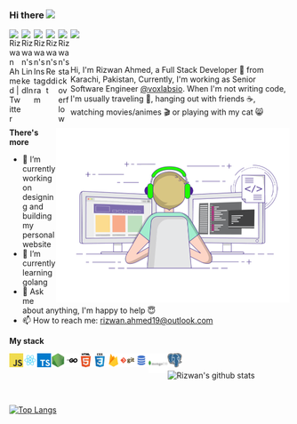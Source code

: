 ### Hi there <img src="https://media.giphy.com/media/hvRJCLFzcasrR4ia7z/giphy.gif" width="25px">
<a href="https://twitter.com/rzwnahmd19">
  <img align="left" alt="Rizwan Ahmed | Twitter" width="22px" src="https://cdn.jsdelivr.net/npm/simple-icons@v3/icons/twitter.svg" />
</a>
<a href="https://www.linkedin.com/in/rizwanahmed19/">
  <img align="left" alt="Rizwan's LinkedIn" width="22px" src="https://cdn.jsdelivr.net/npm/simple-icons@v3/icons/linkedin.svg" />
</a>
<a href="https://www.instagram.com/rzwnahmd/">
  <img align="left" alt="Rizwan's Instagram" width="22px" src="https://cdn.jsdelivr.net/npm/simple-icons@v3/icons/instagram.svg" />
</a>
<a href="https://www.reddit.com/user/rizwanahmed19/">
  <img align="left" alt="Rizwan's Reddit" width="22px" src="https://cdn.jsdelivr.net/npm/simple-icons@v3/icons/reddit.svg" />
</a>
<a href="https://stackoverflow.com/users/11328245/rzwnahmd">
  <img align="left" alt="Rizwan's stackoverflow" width="22px" src="https://cdn.jsdelivr.net/npm/simple-icons@v3/icons/stackoverflow.svg" />
</a>

![](https://visitor-badge.glitch.me/badge?page_id=rizwanahmed19.rizwanahmed19)

<br />

Hi, I'm Rizwan Ahmed, a Full Stack Developer 🚀 from Karachi, Pakistan, Currently, I'm working as Senior Software Engineer [@voxlabsio](https://voxlabs.io). When I'm not writing code, I'm usually traveling 🚗, hanging out with friends ☕️, watching movies/animes 🎬 or playing with my cat 😸

<img align="right" alt="GIF" src="https://raw.githubusercontent.com/devSouvik/devSouvik/master/gif3.gif" width="420"/>

**There's more**

- 🔭 I’m currently working on designing and building my personal website
- 🌱 I’m currently learning golang
- 💬 Ask me about anything, I'm happy to help 😇
- 📫 How to reach me: rizwan.ahmed19@outlook.com

**My stack**

<img align="left" height="25" title="javascript" src="https://raw.githubusercontent.com/github/explore/80688e429a7d4ef2fca1e82350fe8e3517d3494d/topics/javascript/javascript.png">
<img align="left" height="25" title="react" src="https://raw.githubusercontent.com/github/explore/80688e429a7d4ef2fca1e82350fe8e3517d3494d/topics/react/react.png">
<img align="left" height="25" title="typescript" src="https://raw.githubusercontent.com/github/explore/5c058a388828bb5fde0bcafd4bc867b5bb3f26f3/topics/typescript/typescript.png">
<img align="left" height="25" title="nodejs" src="https://raw.githubusercontent.com/github/explore/80688e429a7d4ef2fca1e82350fe8e3517d3494d/topics/nodejs/nodejs.png">
<img align="left" height="25" title="golang" src="https://raw.githubusercontent.com/github/explore/80688e429a7d4ef2fca1e82350fe8e3517d3494d/topics/go/go.png">
<img align="left" height="25" title="html" src="https://raw.githubusercontent.com/github/explore/80688e429a7d4ef2fca1e82350fe8e3517d3494d/topics/html/html.png">
<img align="left" height="25" title="css" src="https://raw.githubusercontent.com/github/explore/80688e429a7d4ef2fca1e82350fe8e3517d3494d/topics/css/css.png">
<img align="left" height="25" title="firebase" src="https://raw.githubusercontent.com/github/explore/80688e429a7d4ef2fca1e82350fe8e3517d3494d/topics/firebase/firebase.png">
<img align="left" height="25" title="git" src="https://raw.githubusercontent.com/github/explore/80688e429a7d4ef2fca1e82350fe8e3517d3494d/topics/git/git.png">
<img align="left" alt="SQL" title="sql" height="25" src="https://raw.githubusercontent.com/github/explore/80688e429a7d4ef2fca1e82350fe8e3517d3494d/topics/sql/sql.png" />
<img align="left" alt="MongoDB" width="35" title="mongodb" src="https://raw.githubusercontent.com/github/explore/80688e429a7d4ef2fca1e82350fe8e3517d3494d/topics/mongodb/mongodb.png" />
<img align="left" alt="Postgresql" height="25" title="postgresql" src="https://raw.githubusercontent.com/github/explore/5c058a388828bb5fde0bcafd4bc867b5bb3f26f3/topics/postgresql/postgresql.png" />

<br />

![Rizwan's github stats](https://github-readme-stats.vercel.app/api?username=rizwanahmed19&include_all_commits=true&count_private=true&show_icons=true&line_height=20&theme=radical)

</br>

[![Top Langs](https://github-readme-stats.vercel.app/api/top-langs/?username=rizwanahmed19&layout=compact&text_color=daf7dc&bg_color=151515)](https://github.com/rizwanahmed19/github-readme-stats)
